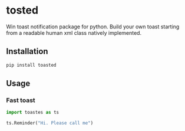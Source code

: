 # tosted
Win toast notification package for python.
Build your own toast starting from a readable human xml class natively implemented.

## Installation

```bash
pip install toasted
```

## Usage

### Fast toast

```python
import toastes as ts

ts.Reminder("Hi. Please call me")
```


